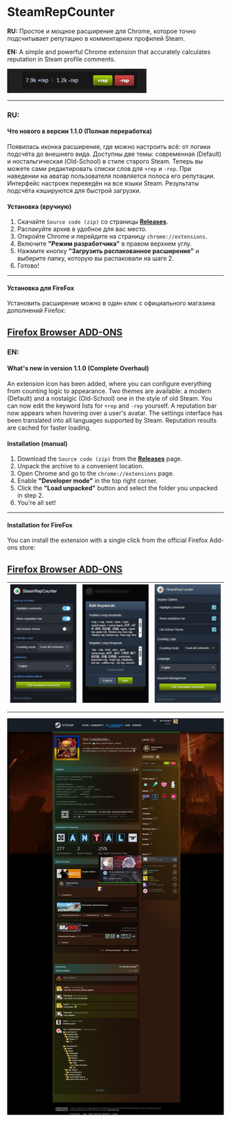 # SteamRepCounter

**RU:** Простое и мощное расширение для Chrome, которое точно подсчитывает репутацию в комментариях профилей Steam.

**EN:** A simple and powerful Chrome extension that accurately calculates reputation in Steam profile comments.

![Screenshot03](screenshot03.png)

---
### RU:

#### Что нового в версии 1.1.0 (Полная переработка)
Появилась иконка расширения, где можно настроить всё: от логики подсчёта до внешнего вида.
Доступны две темы: современная (Default) и ностальгическая (Old-School) в стиле старого Steam.
Теперь вы можете сами редактировать списки слов для `+rep` и `-rep`.
При наведении на аватар пользователя появляется полоса его репутации.
Интерфейс настроек переведён на все языки Steam.
Результаты подсчёта кэшируются для быстрой загрузки.

#### Установка (вручную)
1.  Скачайте `Source code (zip)` со страницы **[Releases](https://github.com/TNT-CARDBOARD/SteamRepCounter/releases/latest)**.
2.  Распакуйте архив в удобное для вас место.
3.  Откройте Chrome и перейдите на страницу `chrome://extensions`.
4.  Включите **"Режим разработчика"** в правом верхнем углу.
5.  Нажмите кнопку **"Загрузить распакованное расширение"** и выберите папку, которую вы распаковали на шаге 2.
6.  Готово!
---
#### Установка для FireFox
Установить расширение можно в один клик с официального магазина дополнений Firefox:

**[Firefox Browser ADD-ONS](https://addons.mozilla.org/ru/firefox/addon/steam-rep-counter/ "Перейти на страницу дополнения")**
---

### EN:

#### What's new in version 1.1.0 (Complete Overhaul)
An extension icon has been added, where you can configure everything from counting logic to appearance.
Two themes are available: a modern (Default) and a nostalgic (Old-School) one in the style of old Steam.
You can now edit the keyword lists for `+rep` and `-rep` yourself.
A reputation bar now appears when hovering over a user's avatar.
The settings interface has been translated into all languages supported by Steam.
Reputation results are cached for faster loading.

#### Installation (manual)
1.  Download the `Source code (zip)` from the **[Releases](https://github.com/TNT-CARDBOARD/SteamRepCounter/releases/latest)** page.
2.  Unpack the archive to a convenient location.
3.  Open Chrome and go to the `chrome://extensions` page.
4.  Enable **"Developer mode"** in the top right corner.
5.  Click the **"Load unpacked"** button and select the folder you unpacked in step 2.
6.  You're all set!
---
#### Installation for FireFox
You can install the extension with a single click from the official Firefox Add-ons store:

**[Firefox Browser ADD-ONS](https://addons.mozilla.org/ru/firefox/addon/steam-rep-counter/ "Go to the add-on page")**
---


| ![Screenshot01](Screenshot01.png) | ![Screenshot04](Screenshot04.png) | ![Screenshot05](Screenshot05.png) |
|:---:|:---:|:---:|
---
![Screenshot02](Screenshot02.png)
